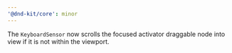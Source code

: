 ```yaml
---
'@dnd-kit/core': minor
---
```


The `KeyboardSensor` now scrolls the focused activator draggable node into view if it is not within the viewport.

